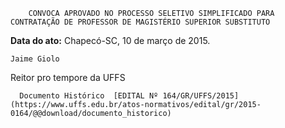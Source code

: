         CONVOCA APROVADO NO PROCESSO SELETIVO SIMPLIFICADO PARA CONTRATAÇÃO DE PROFESSOR DE MAGISTÉRIO SUPERIOR SUBSTITUTO  

   **Data do ato:** Chapecó-SC, 10 de março de 2015.   
 

    Jaime Giolo   
 Reitor pro tempore da UFFS 

      Documento Histórico  [EDITAL Nº 164/GR/UFFS/2015](https://www.uffs.edu.br/atos-normativos/edital/gr/2015-0164/@@download/documento_historico)     
      